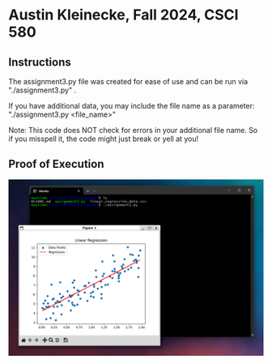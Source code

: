 # Austin Kleinecke, Fall 2024, CSCI 580
## Instructions
The assignment3.py file was created for ease of use and can be run via "./assignment3.py" .

If you have additional data, you may include the file name as a parameter: "./assignment3.py <file_name>"


Note: This code does NOT check for errors in your additional file name. So if you misspell it, the code might just break or yell at you!

## Proof of Execution
![Proof of Execution Screenshot](/Assignment3Execution.png)
